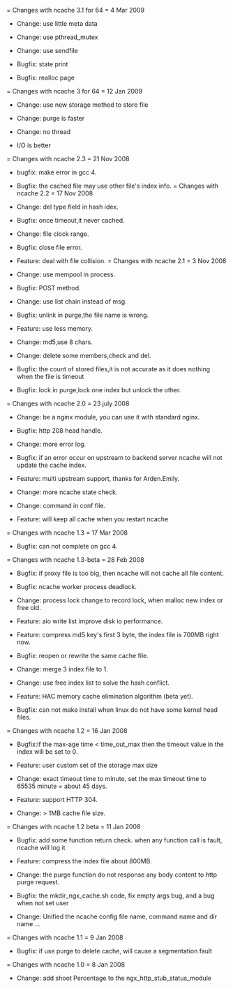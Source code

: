 = Changes with ncache 3.1 for 64 =                                        4 Mar 2009

  * Change: use little meta data

  * Change: use pthread\_mutex

  * Change: use sendfile

  * Bugfix: state print

  * Bugfix: realloc page

= Changes with ncache 3 for 64 =                                        12 Jan 2009

  * Change: use new storage methed to store file

  * Change: purge is faster

  * Change: no thread

  * I/O is better

= Changes with ncache 2.3 =                                               21 Nov 2008
  * bugfix: make error in gcc 4.

  * Bugfix: the cached file may use other file's index info.
= Changes with ncache 2.2 =                                               17 Nov 2008
  * Change: del type field in hash idex.

  * Bugfix: once timeout,it never cached.

  * Change: file clock range.

  * Bugfix: close file error.

  * Feature: deal with file collision.
= Changes with ncache 2.1 =                                               3 Nov 2008
  * Change: use mempool in process.

  * Bugfix: POST method.

  * Change: use list chain instead of msg.

  * Bugfix: unlink in purge,the file name is wrong.

  * Feature: use less memory.

  * Change: md5,use 8 chars.

  * Change: delete some members,check and del.

  * Bugfix: the count of stored files,it is not accurate as it does nothing when the file is timeout

  * Bugfix: lock in purge,lock one index but unlock the other.


= Changes with ncache 2.0 =                                               23 july 2008
  * Change: be a nginx module, you can use it with standard nginx.

  * Bugfix: http 208 head handle.

  * Change: more error log.

  * Bugfix: if an error occur on upstream to backend server ncache will not update the cache index.

  * Feature: multi upstream support, thanks for Arden.Emily.

  * Change: more ncache state check.

  * Change: command in conf file.

  * Feature: will keep all cache when you restart ncache

= Changes with ncache 1.3 =                                               17 Mar 2008
  * Bugfix: can not complete on gcc 4.

= Changes with ncache 1.3-beta =                                          28 Feb 2008
  * Bugfix: if proxy file is too big, then ncache will not cache all file content.

  * Bugfix: ncache worker process deadlock.

  * Change: process lock change to record lock, when malloc new index or free old.

  * Feature: aio write list improve disk io performance.

  * Feature: compress md5 key's first 3 byte, the index file is 700MB right now.

  * Bugfix: reopen or rewrite the same cache file.

  * Change: merge 3 index file to 1.

  * Change: use free index list to solve the hash conflict.

  * Feature: HAC memory cache elimination algorithm (beta yet).

  * Bugfix: can not make install when linux do not have some kernel head files.


= Changes with ncache 1.2 =						   16 Jan 2008
  * Bugfix:if the max-age time < time\_out\_max then the timeout value in the index will be set to 0.

  * Feature: user custom set of the storage max size

  * Change: exact timeout time to minute, set the max timeout time to 65535 minute = about 45 days.

  * Feature: support HTTP 304.

  * Change: > 1MB cache file size.

= Changes with ncache 1.2 beta =                                            11 Jan 2008

  * Bugfix: add some function return check. when any function call is fault, ncache will log it

  * Feature: compress the index file about 800MB.

  * Change: the purge function do not response any body content to http purge request.

  * Bugfix: the mkdir\_ngx\_cache.sh code, fix empty args bug, and a bug when not set user

  * Change: Unified the ncache config file name, command name and dir name ...

= Changes with ncache 1.1 =                                                   9 Jan 2008

  * Bugfix: if use purge to delete cache, will cause a segmentation fault

= Changes with ncache 1.0 =                                                   8 Jan 2008

  * Change: add shoot Percentage to the ngx\_http\_stub\_status\_module
